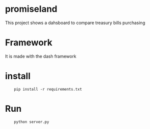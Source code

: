 # promiseland
This project shows a dahsboard to compare treasury bills purchasing

# Framework
It is made with the dash framework

# install
```
    pip install -r requirements.txt
```

# Run
```
    python server.py
```

